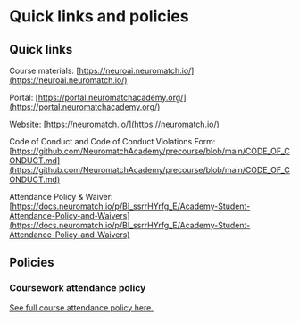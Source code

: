 # Quick links and policies

## Quick links

Course materials: [https://neuroai.neuromatch.io/](https://neuroai.neuromatch.io/)

Portal: [https://portal.neuromatchacademy.org/](https://portal.neuromatchacademy.org/)

Website: [https://neuromatch.io/](https://neuromatch.io/)

Code of Conduct and Code of Conduct Violations Form: [https://github.com/NeuromatchAcademy/precourse/blob/main/CODE_OF_CONDUCT.md](https://github.com/NeuromatchAcademy/precourse/blob/main/CODE_OF_CONDUCT.md)

Attendance Policy & Waiver: [https://docs.neuromatch.io/p/BI_ssrrHYrfg_E/Academy-Student-Attendance-Policy-and-Waivers](https://docs.neuromatch.io/p/BI_ssrrHYrfg_E/Academy-Student-Attendance-Policy-and-Waivers)



## Policies

### Coursework attendance policy

[See full course attendance policy here.](https://docs.neuromatch.io/p/BI_ssrrHYrfg_E/Academy-Student-Attendance-Policy-and-Waivers)
